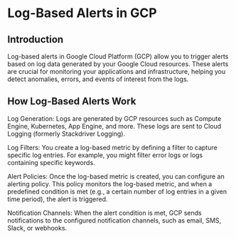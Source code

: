 # Log-Based Alerts in GCP #

## Introduction ##
Log-based alerts in Google Cloud Platform (GCP) allow you to trigger alerts based on log data generated by your Google Cloud resources. These alerts are crucial for monitoring your applications and infrastructure, helping you detect anomalies, errors, and events of interest from the logs.

## How Log-Based Alerts Work ##
Log Generation: Logs are generated by GCP resources such as Compute Engine, Kubernetes, App Engine, and more. These logs are sent to Cloud Logging (formerly Stackdriver Logging).

Log Filters: You create a log-based metric by defining a filter to capture specific log entries. For example, you might filter error logs or logs containing specific keywords.

Alert Policies: Once the log-based metric is created, you can configure an alerting policy. This policy monitors the log-based metric, and when a predefined condition is met (e.g., a certain number of log entries in a given time period), the alert is triggered.

Notification Channels: When the alert condition is met, GCP sends notifications to the configured notification channels, such as email, SMS, Slack, or webhooks.

